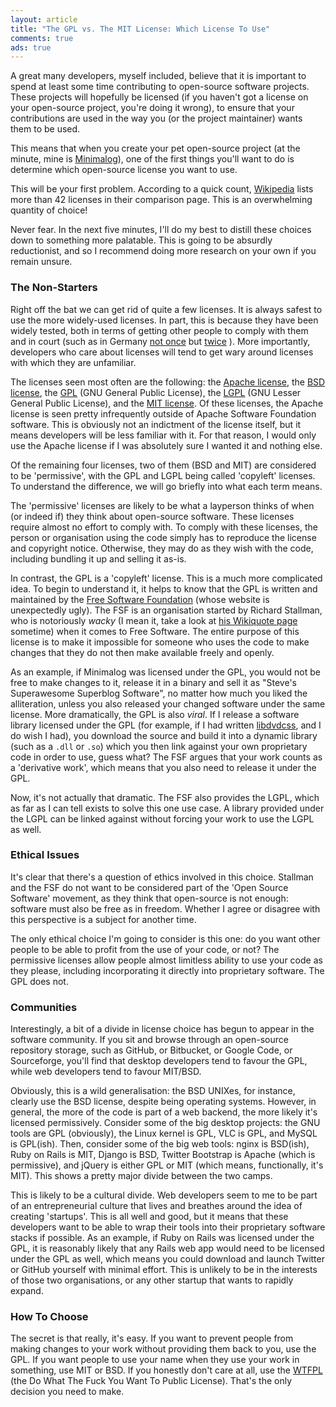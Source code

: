 ```yaml
---
layout: article
title: "The GPL vs. The MIT License: Which License To Use"
comments: true
ads: true
---
```


A great many developers, myself included, believe that it is important to
spend at least some time contributing to open-source software projects. These
projects will hopefully be licensed (if you haven't got a license on your
open-source project, you're doing it wrong), to ensure that your contributions
are used in the way you (or the project maintainer) wants them to be used.

This means that when you create your pet open-source project (at the minute,
mine is [Minimalog](https://github.com/Lukasa/minimalog)), one of the first
things you'll want to do is determine which open-source license you want to
use.

This will be your first problem. According to a quick count,
[Wikipedia](http://en.wikipedia.org/wiki/Comparison_of_free_software_licenses)
lists more than 42 licenses in their comparison page. This is an overwhelming
quantity of choice!

Never fear. In the next five minutes, I'll do my best to distill these choices
down to something more palatable. This is going to be absurdly reductionist,
and so I recommend doing more research on your own if you remain unsure.

### The Non-Starters

Right off the bat we can get rid of quite a few licenses. It is always safest
to use the more widely-used licenses. In part, this is because they have been
widely tested, both in terms of getting other people to comply with them and
in court (such as in Germany
[not once](http://www.groklaw.net/article.php?story=20040725150736471) but
[twice](http://gpl-violations.org/news/20060922-dlink-judgement_frankfurt.html)
). More importantly, developers who care about licenses will tend to get wary
around licenses with which they are unfamiliar.

The licenses seen most often are the following: the
[Apache license](http://en.wikipedia.org/wiki/Apache_License), the
[BSD license](http://en.wikipedia.org/wiki/BSD_license), the
[GPL](http://en.wikipedia.org/wiki/GNU_General_Public_License) (GNU General
Public License), the
[LGPL](http://en.wikipedia.org/wiki/GNU_Lesser_General_Public_License) (GNU
Lesser General Public License), and the
[MIT license](http://en.wikipedia.org/wiki/MIT_license). Of these licenses,
the Apache license is seen pretty infrequently outside of Apache Software
Foundation software. This is obviously not an indictment of the license
itself, but it means developers will be less familiar with it. For that
reason, I would only use the Apache license if I was absolutely sure I wanted
it and nothing else.

Of the remaining four licenses, two of them (BSD and MIT) are considered to be
'permissive', with the GPL and LGPL being called 'copyleft' licenses. To
understand the difference, we will go briefly into what each term means.

The 'permissive' licenses are likely to be what a layperson thinks of when
(or indeed if) they think about open-source software. These licenses require
almost no effort to comply with. To comply with these licenses, the person or
organisation using the code simply has to reproduce the license and copyright
notice. Otherwise, they may do as they wish with the code, including bundling
it up and selling it as-is.

In contrast, the GPL is a 'copyleft' license. This is a much more complicated
idea. To begin to understand it, it helps to know that the GPL is written and
maintained by the
[Free Software Foundation](http://www.fsf.org/) (whose website is unexpectedly
ugly). The FSF is an organisation started by Richard Stallman, who is
notoriously *wacky* (I mean it, take a look at
[his Wikiquote page](http://en.wikiquote.org/wiki/Richard_Stallman) sometime)
when it comes to Free Software. The entire purpose of this license is to make
it impossible for someone who uses the code to make changes that they do not
then make available freely and openly.

As an example, if Minimalog was licensed under the GPL, you would not be free
to make changes to it, release it in a binary and sell it as "Steve's
Superawesome Superblog Software", no matter how much you liked the
alliteration, unless you also released your changed software under the same
license. More dramatically, the GPL is also *viral*. If I release a software
library licensed under the GPL (for example, if I had written
[libdvdcss](http://www.videolan.org/developers/libdvdcss.html), and I do wish
I had), you download the source and build it into a dynamic library (such as a
`.dll` or `.so`) which you then link against your own proprietary code in
order to use, guess what? The FSF argues that your work counts as a
'derivative work', which means that you also need to release it under the GPL.

Now, it's not actually that dramatic. The FSF also provides the LGPL, which
as far as I can tell exists to solve this one use case. A library provided
under the LGPL can be linked against without forcing your work to use the LGPL
as well.

### Ethical Issues

It's clear that there's a question of ethics involved in this choice. Stallman
and the FSF do not want to be considered part of the 'Open Source Software'
movement, as they think that open-source is not enough: software must also be
free as in freedom. Whether I agree or disagree with this perspective is a
subject for another time.

The only ethical choice I'm going to consider is this one: do you want other
people to be able to profit from the use of your code, or not? The permissive
licenses allow people almost limitless ability to use your code as they
please, including incorporating it directly into proprietary software. The GPL
does not.

### Communities

Interestingly, a bit of a divide in license choice has begun to appear in the
software community. If you sit and browse through an open-source repository
storage, such as GitHub, or Bitbucket, or Google Code, or Sourceforge, you'll
find that desktop developers tend to favour the GPL, while web developers tend
to favour MIT/BSD.

Obviously, this is a wild generalisation: the BSD UNIXes, for instance,
clearly use the BSD license, despite being operating systems. However, in
general, the more of the code is part of a web backend, the more likely it's
licensed permissively. Consider some of the big desktop projects: the GNU
tools are GPL (obviously), the Linux kernel is GPL, VLC is GPL, and MySQL is
GPL(ish). Then, consider some of the big web tools: nginx is BSD(ish), Ruby on
Rails is MIT, Django is BSD, Twitter Bootstrap is Apache (which is
permissive), and jQuery is either GPL or MIT (which means, functionally, it's
MIT). This shows a pretty major divide between the two camps.

This is likely to be a cultural divide. Web developers seem to me to be part
of an entrepreneurial culture that lives and breathes around the idea of
creating 'startups'. This is all well and good, but it means that these
developers want to be able to wrap their tools into their proprietary software
stacks if possible. As an example, if Ruby on Rails was licensed under the
GPL, it is reasonably likely that any Rails web app would need to be licensed
under the GPL as well, which means you could download and launch Twitter or
GitHub yourself with minimal effort. This is unlikely to be in the interests
of those two organisations, or any other startup that wants to rapidly expand.

### How To Choose

The secret is that really, it's easy. If you want to prevent people from
making changes to your work without providing them back to you, use the GPL.
If you want people to use your name when they use your work in something, use
MIT or BSD. If you honestly don't care at all, use the
[WTFPL](http://en.wikipedia.org/wiki/Do_What_The_Fuck_You_Want_To_Public_License)
(the Do What The Fuck You Want To Public License). That's the only decision
you need to make.
